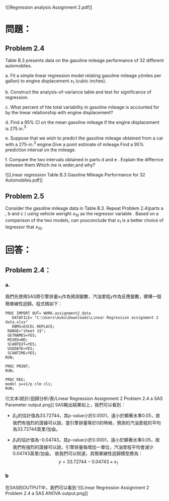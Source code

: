 ![[Regression analysis Assignment 2.pdf]] 
# 問題：
## Problem 2.4
Table B.3 presents data on the gasoline mileage performance of 32 different automoblies.

a. Fit a simple linear regression model relating gasoline mileage y(miles per gallon) to engine displacement $x_1$ (cubic inches).

b. Construct the analysis-of-variance table and test for significance of regression.

c. What percent of hte total variability in gasoline mileage is accounted for by the linear relationship with engine displacement?

d. Find a 95% CI on the mean gasoline mileage if the engine displacement is 275 in$.^3$

e. Suppose that we wish to predict the gasoline mileage obtained from a car with a 275-in$.^3$ engine.Give a point estimate of mileage.Find a 95% prediction interval on the mileage.

f. Compare the two intervals obtained in parts d and e . Explain the differnce between them.Which ine is wider,and why?

![[Linear regression Table B.3 Gasoline Mileage Performance for 32 Automobiles.pdf]]
## Problem 2.5
Consider the gasoline mileage data in Table B.3. Repeat Problem 2.4(parts a , b and c ) using vehicle weright $x_{10}$ as the regressor variable . Based on a comparison of the two models, can youconclude that $x_1$ is a better choice of tegressor that $x_{10}$.

# 回答：
## Problem 2.4：
### a. 
我們先使用SAS將引擎排量$x_1$作為預測變數，汽油里程$y$作為反應變數，建構一個簡單線性迴歸。程式碼如下：
```SAS
PROC IMPORT OUT= WORK.assignment2_data 
   DATAFILE= "C:\Users\kuku\Downloads\Linear Regression assignment 2 data.xlsx" 
   DBMS=EXCEL REPLACE;
 RANGE="sheet 1$"; 
 GETNAMES=YES;
 MIXED=NO;
 SCANTEXT=YES;
 USEDATE=YES;
 SCANTIME=YES;
RUN;

PROC PRINT;
RUN;

PROC REG;
model y=x1/p clm cli;
RUN;
```

![[文本/統計/迴歸分析/表/Linear Regression Assignment 2 Problem 2.4 a SAS Parameter output.png]]
SAS輸出結果如上，我們可以看到：
- $\beta_0$的估計值為$33.72744$，其p-value小於$0.0001$，遠小於顯著水準$0.05$，故我們有強烈的證據可以說，當引擎排量等於0的時候，預測的汽油里程的平均為$33.72744$英里/加侖。

- $\beta_1$的估計值為$-0.04743$，其p-value小於$0.0001$，遠小於顯著水準$0.05$，故我們有強烈的證據可以說，引擎排量每增加一單位，汽油里程平均會減少$0.04743$英里/加侖。
故我們可以知道，其簡單線性迴歸模型應為：
$$
y=33.72744-0.04743\times x_1
$$

### b
在SAS的OUTPUT中，我們可以看到
![[Linear Regression Assignment 2 Problem 2.4 a SAS ANOVA output.png]]